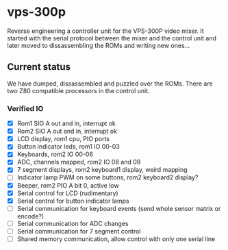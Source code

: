 # vps-300p

Reverse engineering a controller unit for the VPS-300P video mixer. It started with the serial protocol between the mixer and the control unit and later moved to dissassembling the ROMs and writing new ones...


## Current status

We have dumped, dissassembled and puzzled over the ROMs. There are two Z80 compatible processors in the control unit.

### Verified IO
- [x] Rom1 SIO A out and in, interrupt ok
- [x] Rom2 SIO A out and in, interrupt ok
- [x] LCD display, rom1 cpu, PIO ports
- [x] Button indicator leds, rom1 IO 00-03
- [x] Keyboards, rom2 IO 00-06
- [x] ADC, channels mapped, rom2 IO 08 and 09
- [x] 7 segment displays, rom2 keyboard1 display, weird mapping
- [ ] Indicator lamp PWM on some buttons, rom2 keyboard2 display?
- [x] Beeper, rom2 PIO A bit 0, active low
- [x] Serial control for LCD (rudimentary)
- [x] Serial control for button indicator lamps
- [ ] Serial communication for keyboard events (send whole sensor matrix or encode?)
- [ ] Serial communication for ADC changes
- [ ] Serial communication for 7 segment control
- [ ] Shared memory communication, allow control with only one serial line